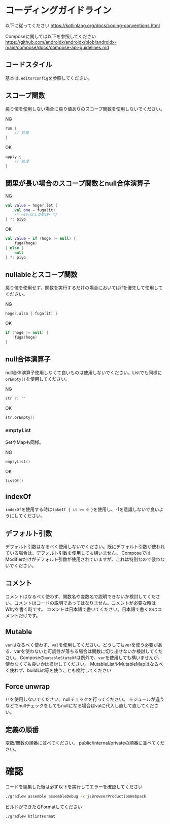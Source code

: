 # コーディングガイドライン
以下に従ってください
https://kotlinlang.org/docs/coding-conventions.html

Composeに関しては以下を参照してください
https://github.com/androidx/androidx/blob/androidx-main/compose/docs/compose-api-guidelines.md

## コードスタイル

基本は`.editorconfig`を参照してください。

## スコープ関数

戻り値を使用しない場合に戻り値ありのスコープ関数を使用しないでください。

NG

```kotlin
run {
    // 処理
}
```

OK

```kotlin
apply {
    // 処理
}
```

## 閭里が長い場合のスコープ関数とnull合体演算子

NG

```kotlin
val value = hoge?.let {
    val one = fuga(it)
    /* ~2行以上の処理~ */
} ?: piyo
```

OK

```kotlin
val value = if (hoge != null) {
    fuga(hoge)
} else {
    null
} ?: piyo
```

## nullableとスコープ関数

戻り値を使用せず、関数を実行するだけの場合においてはifを優先して使用してください。

NG

```kotlin
hoge?.also { fuga(it) }
```

OK

```kotlin
if (hoge != null) {
    fuga(hoge)
}
```

## null合体演算子

null合体演算子使用しなくて良いものは使用しないでください。Listでも同様に`orEmpty()`を使用してください。

NG

```kotlin
str ?: ""
```

OK

```kotlin
str.orEmpty()
```

### emptyList

SetやMapも同様。

NG

```kotlin
emptyList()
```

OK

```kotlin
listOf()
```

## indexOf

`indexOf`を使用する時は`takeIf { it >= 0 }`を使用し、-1を意識しないで良いようにしてください。

## デフォルト引数

デフォルト引数はなるべく使用しないでください。既にデフォルト引数が使われている場合は、デフォルト引数を使用しても構いません。
ComposeではModifierだけがデフォルト引数が使用されていますが、これは特別なので倣わないでください。

## コメント

コメントはなるべく使わず、関数名や変数名で説明できないか検討してください。コメントはコードの説明であってはなりません。コメントが必要な時はWhyを書く時です。
コメントは日本語で書いてください。日本語で書くのはコメントだけです。

## Mutable

`var`はなるべく使わず、`val`を使用してください。どうしてもvarを使う必要がある、varを使わないと可読性が落ちる場合は関数に切り出せないか検討してください。
Composeの`mutableStateOf`は例外で、`var`を使用しても構いませんが、使わなくても良いかは検討してください。
MutableListやMutableMapはなるべく使わず、buildList等を使うことも検討してください

## Force unwrap
`!!`を使用しないでください。nullチェックを行ってください。
モジュールが違うなどでnullチェックをしてもnullになる場合はvalに代入し直して直してください。

## 定義の順番
変数/関数の順番に並べてください。
public/internal/privateの順番に並べてください。

# 確認

コードを編集した後は必ず以下を実行してエラーを確認してください

```sh
./gradlew assemble assembleDebug -x jsBrowserProductionWebpack
```

ビルドができたらFormatしてください

```sh
./gradlew ktlintFormat
```

